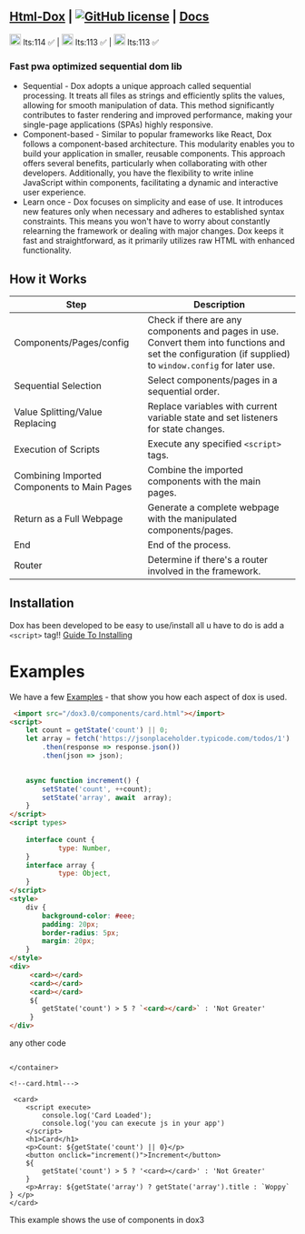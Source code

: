 ## [Html-Dox](https://malikwhitten67.github.io/html-dox/) |  [![GitHub license](https://img.shields.io/badge/license-MIT-blue.svg)](https://github.com/MalikWhitten67/html-dox/blob/main/LICENSE) | [Docs](https://github.com/MalikWhitten67/html-dox/wiki)
 <img src="https://th.bing.com/th/id/R.4c5dfa7ec90d6208a2a2e33adbd7c633?rik=cYlZy1p%2f4TEJGQ&riu=http%3a%2f%2f1000logos.net%2fwp-content%2fuploads%2f2017%2f08%2fChrome-Logo.png&ehk=qTc576MkpOTyH91AwsOr6MD868AywziPFN3Z2RxOFWQ%3d&risl=&pid=ImgRaw&r=0" width="20"> lts:114   ✅ | <img src="https://cdn.freebiesupply.com/logos/large/2x/firefox-logo-png-transparent.png" width="20"> lts:113  ✅ | <img src="https://th.bing.com/th/id/R.15317f39b369ebfe56a357aaea4860ab?rik=i1CnFnr0QPpDYg&pid=ImgRaw&r=0" width="20"> lts:113 ✅   

 
### Fast pwa optimized sequential dom lib

* Sequential - Dox adopts a unique approach called sequential processing. It treats all files as strings and efficiently splits the values, allowing for smooth manipulation of data. This method significantly contributes to faster rendering and improved performance, making your single-page applications (SPAs) highly responsive.
* Component-based - Similar to popular frameworks like React, Dox follows a component-based architecture. This modularity enables you to build your application in smaller, reusable components. This approach offers several benefits, particularly when collaborating with other developers. Additionally, you have the flexibility to write inline JavaScript within components, facilitating a dynamic and interactive user experience.
* Learn once - Dox focuses on simplicity and ease of use. It introduces new features only when necessary and adheres to established syntax constraints. This means you won't have to worry about constantly relearning the framework or dealing with major changes. Dox keeps it fast and straightforward, as it primarily utilizes raw HTML with enhanced functionality.



 
 
## How it Works

| Step                                      | Description                                                                      |
| ----------------------------------------- | -------------------------------------------------------------------------------- |
| Components/Pages/config                   | Check if there are any components and pages in use. Convert them into functions and set the configuration (if supplied) to `window.config` for later use. |
| Sequential Selection                      | Select components/pages in a sequential order.                                  |
| Value Splitting/Value Replacing            | Replace variables with current variable state and set listeners for state changes. |
| Execution of Scripts                      | Execute any specified `<script>` tags.                                         |
| Combining Imported Components to Main Pages| Combine the imported components with the main pages.                           |
| Return as a Full Webpage                  | Generate a complete webpage with the manipulated components/pages.             |
| End                                       | End of the process.                                                            |
| Router                                   | Determine if there's a router involved in the framework.                        |

 

## Installation

Dox has been developed to be easy to use/install all u have to do is add a `<script>` tag!! [Guide To Installing](https://github.com/MalikWhitten67/html-dox/wiki/Getting-started)


# Examples

We have a few [Examples](https://github.com/MalikWhitten67/html-dox/tree/main/examples) - that show you how each aspect of dox is used.
```html
 <import src="/dox3.0/components/card.html"></import>
<script>
    let count = getState('count') || 0;
    let array = fetch('https://jsonplaceholder.typicode.com/todos/1')
        .then(response => response.json())
        .then(json => json);
  

    async function increment() {
        setState('count', ++count);
        setState('array', await  array);
    }
</script>
<script types>
 
    interface count {
            type: Number,
    }
    interface array {
            type: Object,
    }
</script>
<style>
    div {
        background-color: #eee;
        padding: 20px;
        border-radius: 5px;
        margin: 20px;
    }
</style>
<div>
     <card></card>
     <card></card>
     <card></card>
     ${
        getState('count') > 5 ? `<card></card>` : 'Not Greater'
     }
</div>
 ```
any other code
```

</container>

<!--card.html--->

 <card>
    <script execute>
        console.log('Card Loaded');
        console.log('you can execute js in your app')
    </script>
    <h1>Card</h1>
    <p>Count: ${getState('count') || 0}</p>
    <button onclick="increment()">Increment</button>
    ${
        getState('count') > 5 ? '<card></card>' : 'Not Greater'
    }
    <p>Array: ${getState('array') ? getState('array').title : `Woppy` } </p>
</card>
```
This example shows the use of components in dox3
